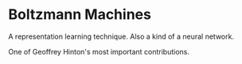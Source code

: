 # Boltzmann Machines

A representation learning technique. Also a kind of a neural network.

One of Geoffrey Hinton's most important contributions.
